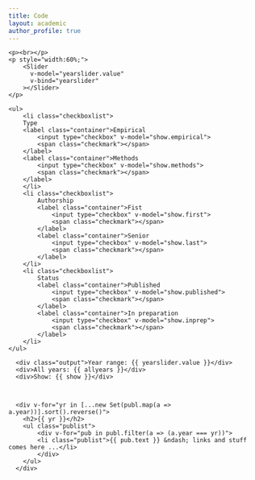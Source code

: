 ```yaml
---
title: Code
layout: academic
author_profile: true
---
```


<!-- https://vuejsexamples.com/vue-3-slider-component-with-multihandles-and-formatting/ -->
<script src="https://unpkg.com/vue@3.0.4/dist/vue.global.prod.js"></script>
<script src="https://unpkg.com/@vueform/slider"></script>

<!-- {% raw %} -->
<div id="app">

    <p><br></p>
    <p style="width:60%;">
        <Slider
          v-model="yearslider.value"
          v-bind="yearslider"
        ></Slider>
    </p>

    <ul>
        <li class="checkboxlist">
        Type
        <label class="container">Empirical
            <input type="checkbox" v-model="show.empirical">
            <span class="checkmark"></span>
        </label>
        <label class="container">Methods
            <input type="checkbox" v-model="show.methods">
            <span class="checkmark"></span>
        </label>
        </li>
        <li class="checkboxlist">
            Authorship
            <label class="container">Fist
                <input type="checkbox" v-model="show.first">
                <span class="checkmark"></span>
            </label>
            <label class="container">Senior
                <input type="checkbox" v-model="show.last">
                <span class="checkmark"></span>
            </label>
        </li>
        <li class="checkboxlist">
            Status
            <label class="container">Published
                <input type="checkbox" v-model="show.published">
                <span class="checkmark"></span>
            </label>
            <label class="container">In preparation
                <input type="checkbox" v-model="show.inprep">
                <span class="checkmark"></span>
            </label>
        </li>
    </ul>
    
      <div class="output">Year range: {{ yearslider.value }}</div>
      <div>All years: {{ allyears }}</div>
      <div>Show: {{ show }}</div>
      
      

      <div v-for="yr in [...new Set(publ.map(a => a.year))].sort().reverse()">
        <h2>{{ yr }}</h2>
        <ul class="publist">
            <div v-for="pub in publ.filter(a => (a.year === yr))">
            <li class="publist">{{ pub.text }} &ndash; links and stuff comes here ...</li>
            </div>
        </ul>
      </div>
  
</div>
<!-- {% endraw %} -->

<script>

var p = [
        {
          "id": "Mathur2021a",
          "text": "Mathur MB, Peacock J, Reichling DB, Nadler J, Bain PA, Gardner CD, Robinson TN (2021). Interventions to reduce meat consumption by appealing to animal welfare: Meta-analysis and evidence-based recommendations. Appetite. In press.",
          "year": 2021,
          "type": "empirical",
          "authorship": "first",
          "status": "inpress",
          "preprint": "https://osf.io/bc2wy/",
          "datarepo": "https://osf.io/8zsw7/",
          "rpackagename": "",
          "rpackagelink": "",
          "webappname": "",
          "webapplink": "",
          "doi": ""
        },
      {
          "id": "Mathur2021b",
          "text": "Mathur MB & VanderWeele TJ (under revision). Meta-Regression Methods to Characterize Evidence Strength Using Meaningful-Effect Percentages Conditional on Study Characteristics.",
          "year": 2021,
          "type": "methods",
          "authorship": "first",
          "status": "inprep",
          "preprint": "https://osf.io/bmtdq/",
          "datarepo": "https://osf.io/gs7fp/",
          "rpackagename": "",
          "rpackagelink": "",
          "webappname": "",
          "webapplink": "",
          "doi": ""
        },
      {
          "id": "Mathur2020",
          "text": "Mathur MB & VanderWeele TJ (2020). Sensitivity analysis for unmeasured confounding in meta-analyses. Journal of the American Statistical Association, 115(529), 163-170.",
          "year": 2020,
          "type": "methods",
          "authorship": "first",
          "status": "published",
          "preprint": "",
          "datarepo": "https://osf.io/2r3gm/",
          "rpackagename": "EValue",
          "rpackagelink": "https://CRAN.R-project.org/package=EValue",
          "webappname": "EValue Calculator",
          "webapplink": "https://www.evalue-calculator.com/meta/",
          "doi": "10.1080/01621459.2018.1529598"
        },
      {
          "id": "Mummah2016",
          "text": "Mummah, SA, Mathur MB, King AC, Gardner CD, Sutton S (2016). Mobile technology for vegetable consumption: a randomized controlled pilot study in overweight adults. JMIR mHealth and uHealth, 4(2), e51.",
          "year": 2016,
          "type": "methods",
          "authorship": "middle",
          "status": "published",
          "preprint": "",
          "datarepo": "",
          "rpackagename": "",
          "rpackagelink": "",
          "webappname": "",
          "webapplink": "",
          "doi": "10.2196/mhealth.5146"
        }
      ];
var yrs = [...new Set(p.map(a => a.year))].sort().reverse();

const app = Vue.createApp({
  data: () => ({
    yearslider: {
        value: [Math.min(...yrs), Math.max(...yrs)],
        min: Math.min(...yrs),
        max: Math.max(...yrs),
    },
    pubs: p,
    allyears: yrs,
    show: {
        empirical: false,
        methods: false,
        first: false,
        last: false,
        published: false,
        inprep: false,
    },
  }),
  computed: {
    publ: function () {
        var x = [];
        for (i = 0; i < this.pubs.length; i++) {
            let add = false;
            // none is checked: show all
            if (!this.show.empirical && !this.show.methods && !this.show.first &&!this.show.last && !this.show.published && !this.show.inprep) {
              add = true;
            } else {
              // type
              if (this.show.empirical && this.pubs[i].type == "empirical")
                  add = true;
              if (this.show.methods && this.pubs[i].type == "methods")
                  add = true;
              // authorship
              if (this.show.first && this.pubs[i].authorship == "first")
                  add = true;
              if (this.show.last && this.pubs[i].authorship == "last")
                  add = true;
              // status
              if (this.show.published && this.pubs[i].status == "published")
                  add = true;
              if (this.show.inprep && this.pubs[i].status != "published")
                  add = true;
            }
            if (add) {
                if (this.pubs[i].year < this.yearslider.value[0]) {
                    add = false;
                }
                if (this.pubs[i].year > this.yearslider.value[1]) {
                    add = false;
                }
            }
            if (add)
                x[i] = this.pubs[i];
        }
        return x
    }
  }
})

app.component('Slider', VueformSlider)
app.mount('#app')

</script>

<style>
li.checkboxlist{
    list-style: none; 
    display:inline-block;
    padding-left: 15px;
    padding-right: 15px;
}
ul.publist{
    list-style: none; 
    padding-left: 0;
}
li.publist{
    margin-bottom: 1.5em;
}

 /* Customize the label (the container) */
 .container {
  display: block;
  position: relative;
  padding-left: 25px;
  margin-bottom: 12px;
  cursor: pointer;
  font-size: 14px;
  -webkit-user-select: none;
  -moz-user-select: none;
  -ms-user-select: none;
  user-select: none;
}

/* Hide the browser's default checkbox */
.container input {
  position: absolute;
  opacity: 0;
  cursor: pointer;
  height: 0;
  width: 0;
}

/* Create a custom checkbox */
.checkmark {
  position: absolute;
  top: 0;
  left: 0;
  height: 18px;
  width: 18px;
  background-color: #eee;
}

/* On mouse-over, add a grey background color */
.container:hover input ~ .checkmark {
  background-color: #ccc;
}

/* When the checkbox is checked, add a blue background */
.container input:checked ~ .checkmark {
  background-color: #52adc8;
}

/* Create the checkmark/indicator (hidden when not checked) */
.checkmark:after {
  content: "";
  position: absolute;
  display: none;
}

/* Show the checkmark when checked */
.container input:checked ~ .checkmark:after {
  display: block;
}

/* Style the checkmark/indicator */
.container .checkmark:after {
  left: 8px;
  top: 4px;
  width: 4px;
  height: 9px;
  border: solid white;
  border-width: 0 2px 2px 0;
  -webkit-transform: rotate(45deg);
  -ms-transform: rotate(45deg);
  transform: rotate(45deg);
}

/* Customized css from here https://unpkg.com/@vueform/slider@1.0.5/themes/default.css */
.slider-target,.slider-target *{-webkit-touch-callout:none;-webkit-tap-highlight-color:rgba(0,0,0,0);-webkit-user-select:none;touch-action:none;-ms-user-select:none;-moz-user-select:none;user-select:none;box-sizing:border-box}
.slider-target{position:relative}
.slider-base,.slider-connects{width:100%;height:100%;position:relative;z-index:1}
.slider-connects{overflow:hidden;z-index:0}
.slider-connect,.slider-origin{will-change:transform;position:absolute;z-index:1;top:0;right:0;-ms-transform-origin:0 0;-webkit-transform-origin:0 0;-webkit-transform-style:preserve-3d;transform-origin:0 0;transform-style:flat}
.slider-connect{height:100%;width:100%}
.slider-origin{height:10%;width:10%}
.slider-txt-dir-rtl.slider-horizontal .slider-origin{left:0;right:auto}
.slider-vertical .slider-origin{width:0}
.slider-horizontal .slider-origin{height:0}
.slider-handle{-webkit-backface-visibility:hidden;backface-visibility:hidden;position:absolute}.slider-touch-area{height:100%;width:100%}
.slider-state-tap .slider-connect,.slider-state-tap .slider-origin{transition:transform .3s}
.slider-state-drag *{cursor:inherit!important}
.slider-horizontal{height:6px}
.slider-horizontal .slider-handle{width:16px;height:16px;top:-6px;right:-8px}
.slider-vertical{width:6px;height:300px}
.slider-vertical .slider-handle{width:16px;height:16px;top:-8px;right:-6px}
.slider-txt-dir-rtl.slider-horizontal .slider-handle{left:-8px;right:auto}
.slider-base{background-color:#d4e0e7}
.slider-base,.slider-connects{border-radius:3px}
.slider-connect{background:#52adc8;cursor:pointer}
.slider-draggable{cursor:ew-resize}
.slider-vertical .slider-draggable{cursor:ns-resize}
.slider-handle{width:16px;height:16px;border-radius:50%;background:#fff;border:0;right:-8px;box-shadow:.5px .5px 2px 1px rgba(0,0,0,.32);cursor:-webkit-grab;cursor:grab}.slider-handle:focus{outline:none}.slider-active{box-shadow:.5px .5px 2px 1px rgba(0,0,0,.42);cursor:-webkit-grabbing;cursor:grabbing}[disabled] .slider-connect{background:#b8b8b8}[disabled].slider-handle,[disabled] .slider-handle,[disabled].slider-target{cursor:not-allowed}[disabled] .slider-tooltip{background:#b8b8b8;border-color:#b8b8b8}.slider-tooltip{position:absolute;display:block;font-size:14px;font-weight:500;white-space:nowrap;padding:2px 5px;min-width:20px;text-align:center;color:#fff;border-radius:5px;border:1px solid #52adc8;background:#52adc8}.slider-horizontal .slider-tooltip{transform:translate(-50%);left:50%;bottom:24px}.slider-horizontal .slider-tooltip:before{content:"";position:absolute;bottom:-10px;left:50%;width:0;height:0;border:5px solid transparent;border-top-color:inherit;transform:translate(-50%)}.slider-vertical .slider-tooltip{transform:translateY(-50%);top:50%;right:24px}.slider-vertical .slider-tooltip:before{content:"";position:absolute;right:-10px;top:50%;width:0;height:0;border:5px solid transparent;border-left-color:inherit;transform:translateY(-50%)}.slider-horizontal .slider-origin>.slider-tooltip{transform:translate(50%);left:auto;bottom:14px}.slider-vertical .slider-origin>.slider-tooltip{transform:translateY(-18px);top:auto;right:18px}.slider-pips,.slider-pips *{box-sizing:border-box}.slider-pips{position:absolute;color:#999}.slider-value{position:absolute;white-space:nowrap;text-align:center}.slider-value-sub{color:#ccc;font-size:10px}.slider-marker{position:absolute;background:#ccc}.slider-marker-large,.slider-marker-sub{background:#aaa}.slider-pips-horizontal{padding:10px 0;height:80px;top:100%;left:0;width:100%}.slider-value-horizontal{transform:translate(-50%,50%)}.slider-rtl .slider-value-horizontal{transform:translate(50%,50%)}.slider-marker-horizontal.slider-marker{margin-left:-1px;width:2px;height:5px}.slider-marker-horizontal.slider-marker-sub{height:10px}.slider-marker-horizontal.slider-marker-large{height:15px}.slider-pips-vertical{padding:0 10px;height:100%;top:0;left:100%}.slider-value-vertical{transform:translateY(-50%);padding-left:25px}.slider-rtl .slider-value-vertical{transform:translateY(50%)}.slider-marker-vertical.slider-marker{width:5px;height:2px;margin-top:-1px}.slider-marker-vertical.slider-marker-sub{width:10px}.slider-marker-vertical.slider-marker-large{width:15px}
</style>
